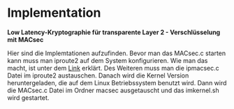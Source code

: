 # Implementation
**Low Latency-Kryptographie für transparente Layer 2 - Verschlüsselung mit MACsec**

Hier sind die Implemtationen aufzufinden. Bevor man das MACsec.c starten kann muss man iproute2 auf dem System konfigurieren.
Wie man das macht, ist unter dem [Link](https://nextheader.net/2016/10/14/macsec-on-linux/) erklärt. 
Des Weiteren muss man die ipmacsec.c Datei im iproute2 austauschen. Danach wird die Kernel Version heruntergeladen, 
die auf dem Linux Betriebssystem benutzt wird. Dann wird die MACsec.c Datei im Ordner macsec ausgetauscht und das imkernel.sh wird gestartet.
